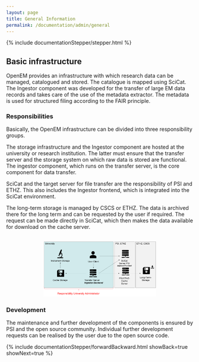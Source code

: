 ```yaml
---
layout: page
title: General Information
permalink: /documentation/admin/general
---
```


<!-- Show the current active documentation page -->
{% include documentationStepper/stepper.html %}

## Basic infrastructure

OpenEM provides an infrastructure with which research data can be managed, catalogued and stored. The catalogue is mapped using SciCat. The Ingestor component was developed for the transfer of large EM data records and takes care of the use of the metadata extractor. The metadata is used for structured filing according to the FAIR principle.

### Responsibilities

Basically, the OpenEM infrastructure can be divided into three responsibility groups.

The storage infrastructure and the Ingestor component are hosted at the university or research institution. The latter must ensure that the transfer server and the storage system on which raw data is stored are functional. The ingestor component, which runs on the transfer server, is the core component for data transfer.

SciCat and the target server for file transfer are the responsibility of PSI and ETHZ. This also includes the Ingestor frontend, which is integrated into the SciCat environment.

The long-term storage is managed by CSCS or ETHZ. The data is archived there for the long term and can be requested by the user if required. The request can be made directly in SciCat, which then makes the data available for download on the cache server.

<div align="center">
    <br>
    <img src="/assets/img/documentation/admin/operation_manual_overview.png" alt="Components Overview" style="width: 60%;">
</div>

### Development

The maintenance and further development of the components is ensured by PSI and the open source community. Individual further development requests can be realised by the user due to the open source code.

<!-- Jump to next page -->
{% include documentationStepper/forwardBackward.html showBack=true showNext=true %}
